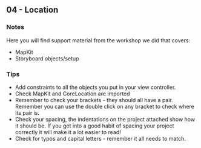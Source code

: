 ## 04 - Location

### Notes

Here you will find support material from the workshop we did that covers: 
+ MapKit
+ Storyboard objects/setup 

### Tips
+ Add constraints to all the objects you put in your view controller. 
+ Check MapKit and CoreLocation are imported
+ Remember to check your brackets - they should all have a pair. Remember you can use the double click on any bracket to check where its pair is.
+ Check your spacing, the indentations on the project attached show how it should be. If you get into a good habit of spacing your project correctly it will make it a lot easier to read!  
+ Check for typos and capital letters - remember it all needs to match.
